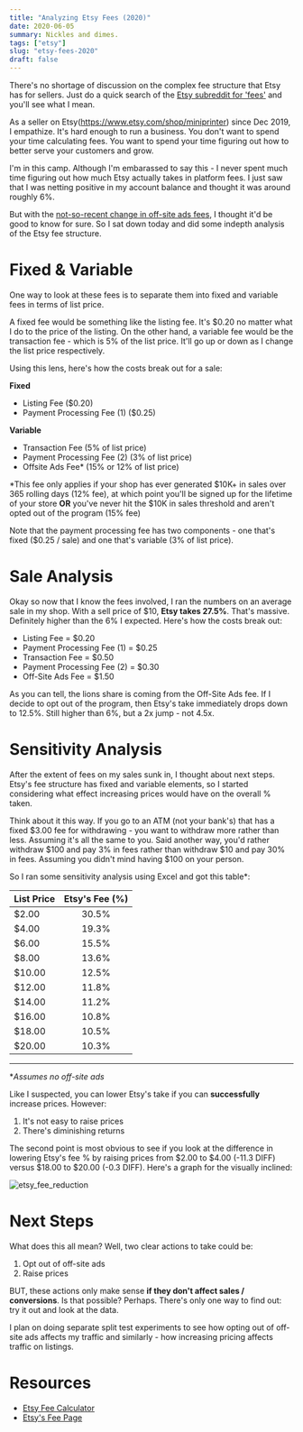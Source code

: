 ```yaml
---
title: "Analyzing Etsy Fees (2020)"
date: 2020-06-05
summary: Nickles and dimes.
tags: ["etsy"]
slug: "etsy-fees-2020"
draft: false
---
```


There's no shortage of discussion on the complex fee structure that Etsy has for sellers. Just do a quick search of the [Etsy subreddit for 'fees'](https://www.reddit.com/r/Etsy/search?q=fees&restrict_sr=1) and you'll see what I mean.

As a seller on Etsy(https://www.etsy.com/shop/miniprinter) since Dec 2019, I empathize. It's hard enough to run a business. You don't want to spend your time calculating fees. You want to spend your time figuring out how to better serve your customers and grow. 

I'm in this camp. Although I'm embarassed to say this - I never spent much time figuring out how much Etsy actually takes in platform fees. I just saw that I was netting positive in my account balance and thought it was around roughly 6%. 

But with the [not-so-recent change in off-site ads fees](https://www.ecommercebytes.com/2020/03/14/etsy-enrolls-all-sellers-in-its-new-offsite-ads-program/), I thought it'd be good to know for sure. So I sat down today and did some indepth analysis of the Etsy fee structure. 


# Fixed & Variable

One way to look at these fees is to separate them into fixed and variable fees in terms of list price.

A fixed fee would be something like the listing fee. It's $0.20 no matter what I do to the price of the listing. On the other hand, a variable fee would be the transaction fee - which is 5% of the list price. It'll go up or down as I change the list price respectively.

Using this lens, here's how the costs break out for a sale:

**Fixed**

- Listing Fee ($0.20)
- Payment Processing Fee (1) ($0.25)

**Variable**

- Transaction Fee (5% of list price)
- Payment Processing Fee (2) (3% of list price)
- Offsite Ads Fee* (15% or 12% of list price)

*This fee only applies if your shop has ever generated $10K+ in sales over 365 rolling days (12% fee), at which point you'll be signed up for the lifetime of your store **OR** you've never hit the $10K in sales threshold and aren't opted out of the program (15% fee)

Note that the payment processing fee has two components - one that's fixed  ($0.25 / sale) and one that's variable (3% of list price).

# Sale Analysis

Okay so now that I know the fees involved, I ran the numbers on an average sale in my shop. With a sell price of $10, **Etsy takes 27.5%**. That's massive. Definitely higher than the 6% I expected. Here's how the costs break out:

- Listing Fee = $0.20
- Payment Processing Fee (1) = $0.25
- Transaction Fee = $0.50
- Payment Processing Fee (2) = $0.30
- Off-Site Ads Fee = $1.50

As you can tell, the lions share is coming from the Off-Site Ads fee. If I decide to opt out of the program, then Etsy's take immediately drops down to 12.5%. Still higher than 6%, but a 2x jump - not 4.5x.

# Sensitivity Analysis

After the extent of fees on my sales sunk in, I thought about next steps. Etsy's fee structure has fixed and variable elements, so I started considering what effect increasing prices would have on the overall % taken.

Think about it this way. If you go to an ATM (not your bank's) that has a fixed $3.00 fee for withdrawing - you want to withdraw more rather than less. Assuming it's all the same to you. Said another way, you'd rather withdraw $100 and pay 3% in fees rather than withdraw $10 and pay 30% in fees. Assuming you didn't mind having $100 on your person.

So I ran some sensitivity analysis using Excel and got this table*:

| List Price | Etsy's Fee (%) |
|------------|:---------------:|
| $2.00      |      30.5%      |
| $4.00      |      19.3%      |
| $6.00      |      15.5%      |
| $8.00      |      13.6%      |
| $10.00     |      12.5%      |
| $12.00     |      11.8%      |
| $14.00     |      11.2%      |
| $16.00     |      10.8%      |
| $18.00     |      10.5%      |
| $20.00     |      10.3%      |

---
**Assumes no off-site ads*

Like I suspected, you can lower Etsy's take if you can **successfully** increase prices. However:

1. It's not easy to raise prices
2. There's diminishing returns

The second point is most obvious to see if you look at the difference in lowering Etsy's fee % by raising prices from $2.00 to $4.00 (-11.3 DIFF) versus $18.00 to $20.00 (-0.3 DIFF). Here's a graph for the visually inclined:

![etsy_fee_reduction](/etsy-fees/fee_reduction.png)

# Next Steps

What does this all mean? Well, two clear actions to take could be:

1. Opt out of off-site ads
2. Raise prices

BUT, these actions only make sense **if they don't affect sales / conversions**. Is that possible? Perhaps. There's only one way to find out: try it out and look at the data. 

I plan on doing separate split test experiments to see how opting out of off-site ads affects my traffic and similarly - how increasing pricing affects traffic on listings.

# Resources

- [Etsy Fee Calculator](https://www.alura.io/resources/etsy-fee-calculator)
- [Etsy's Fee Page](https://www.etsy.com/legal/fees/)
